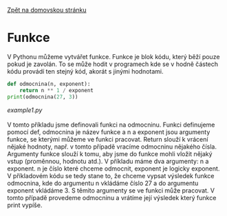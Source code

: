 [Zpět na domovskou stránku](../README.md)
# Funkce
V Pythonu můžeme vytvářet funkce. Funkce je blok kódu, který běží pouze pokud je zavolán.  To se může hodit v programech kde se v hodně částech kódu provádí ten stejný kód, akorát s jinými hodnotami.
```python
def odmocnina(n, exponent):
    return n ** 1 / exponent
print(odmocnina(27, 3))
```
*example1.py*<br><br>
V tomto příkladu jsme definovali funkci na odmocninu. Funkci definujeme pomocí def, odmocnina je název funkce a n a exponent jsou argumenty funkce, se kterými můžeme ve funkci pracovat. Return slouží k vrácení nějaké hodnoty, např. v tomto případě vracíme odmocninu nějakého čísla.<br>
Argumenty funkce slouží k tomu, aby jsme do funkce mohli vložit nějaký vstup (proměnnou, hodnotu atd.). V příkladu máme dva argumenty: n a exponent. n je číslo které chceme odmocnit, exponent je logicky exponent.<br>
V příkladovém kódu se tedy stane to, že chceme vypsat výsledek funkce odmocnina, kde do argumentu n vkládáme číslo 27 a do argumentu exponent vkládáme 3. S těmito argumenty se ve funkci může pracovat. V tomto případě provedeme odmocninu a vrátíme její výsledek který funkce print vypíše.